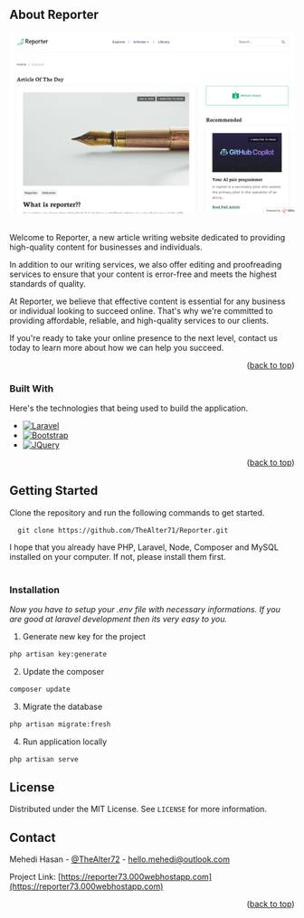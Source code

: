<a name="readme-top"></a>

## About Reporter

[![Product Name Screen Shot][product-screenshot]](https://reporter73.000webhostapp.com/)

<br>
Welcome to Reporter, a new article writing website dedicated to providing high-quality content for businesses and individuals.

In addition to our writing services, we also offer editing and proofreading services to ensure that your content is error-free and meets the highest standards of quality.

At Reporter, we believe that effective content is essential for any business or individual looking to succeed online. That's why we're committed to providing affordable, reliable, and high-quality services to our clients.

If you're ready to take your online presence to the next level, contact us today to learn more about how we can help you succeed.

<p align="right">(<a href="#readme-top">back to top</a>)</p>

### Built With

Here's the technologies that being used to build the application.

-   [![Laravel][laravel.com]][laravel-url]
-   [![Bootstrap][bootstrap.com]][bootstrap-url]
-   [![JQuery][jquery.com]][jquery-url]

<p align="right">(<a href="#readme-top">back to top</a>)</p>

<!-- GETTING STARTED -->

## Getting Started

Clone the repository and run the following commands to get started.

```
  git clone https://github.com/TheAlter71/Reporter.git
```

I hope that you already have PHP, Laravel, Node, Composer and MySQL installed on your computer. If not, please install them first.
</br>
</br>

### Installation

_Now you have to setup your .env file with necessary informations. If you are good at laravel development then its very easy to you._

1. Generate new key for the project

```sh
php artisan key:generate
```

2. Update the composer

```sh
composer update
```

3. Migrate the database

```sh
php artisan migrate:fresh
```

4. Run application locally

```sh
php artisan serve
```

<!-- LICENSE -->

## License

Distributed under the MIT License. See `LICENSE` for more information.

<!-- CONTACT -->

## Contact

Mehedi Hasan - [@TheAlter72](https://twitter.com/TheAlter72) - hello.mehedi@outlook.com

Project Link: [https://reporter73.000webhostapp.com](https://reporter73.000webhostapp.com)

<p align="right">(<a href="#readme-top">back to top</a>)</p>

<!-- MARKDOWN LINKS & IMAGES -->
<!-- https://www.markdownguide.org/basic-syntax/#reference-style-links -->

[contributors-shield]: https://img.shields.io/github/contributors/othneildrew/Best-README-Template.svg?style=for-the-badge
[contributors-url]: https://github.com/othneildrew/Best-README-Template/graphs/contributors
[forks-shield]: https://img.shields.io/github/forks/othneildrew/Best-README-Template.svg?style=for-the-badge
[forks-url]: https://github.com/othneildrew/Best-README-Template/network/members
[stars-shield]: https://img.shields.io/github/stars/othneildrew/Best-README-Template.svg?style=for-the-badge
[stars-url]: https://github.com/TheAlter71/Reporter/stargazers
[issues-shield]: https://img.shields.io/github/issues/othneildrew/Best-README-Template.svg?style=for-the-badge
[issues-url]: https://github.com/othneildrew/Best-README-Template/issues
[license-shield]: https://img.shields.io/github/license/othneildrew/Best-README-Template.svg?style=for-the-badge
[license-url]: https://github.com/othneildrew/Best-README-Template/blob/master/LICENSE.txt
[linkedin-shield]: https://img.shields.io/badge/-LinkedIn-black.svg?style=for-the-badge&logo=linkedin&colorB=555
[linkedin-url]: https://linkedin.com/in/othneildrew
[product-screenshot]: images/screenshot.png
[next.js]: https://img.shields.io/badge/next.js-000000?style=for-the-badge&logo=nextdotjs&logoColor=white
[next-url]: https://nextjs.org/
[react.js]: https://img.shields.io/badge/React-20232A?style=for-the-badge&logo=react&logoColor=61DAFB
[react-url]: https://reactjs.org/
[vue.js]: https://img.shields.io/badge/Vue.js-35495E?style=for-the-badge&logo=vuedotjs&logoColor=4FC08D
[vue-url]: https://vuejs.org/
[angular.io]: https://img.shields.io/badge/Angular-DD0031?style=for-the-badge&logo=angular&logoColor=white
[angular-url]: https://angular.io/
[svelte.dev]: https://img.shields.io/badge/Svelte-4A4A55?style=for-the-badge&logo=svelte&logoColor=FF3E00
[svelte-url]: https://svelte.dev/
[laravel.com]: https://img.shields.io/badge/Laravel-FF2D20?style=for-the-badge&logo=laravel&logoColor=white
[laravel-url]: https://laravel.com
[bootstrap.com]: https://img.shields.io/badge/Bootstrap-563D7C?style=for-the-badge&logo=bootstrap&logoColor=white
[bootstrap-url]: https://getbootstrap.com
[jquery.com]: https://img.shields.io/badge/jQuery-0769AD?style=for-the-badge&logo=jquery&logoColor=white
[jquery-url]: https://jquery.com
